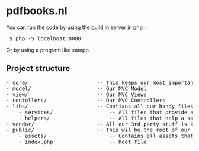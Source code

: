 # pdfbooks.nl

You can run the code by using the build in server in php .
<pre> $ php -S localhost:8080 </pre>

Or by using a program like xampp.


## Project structure
<pre>
- core/                      -- This keeps our most important framework files
- model/                     -- Our MVC Model
- view/                      -- Our MVC Views 
- contollers/                -- Our MVC Controllers 
- libs/                      -- Contians all our handy files
    - services/                  -- All files that provide a service to the web-application
    - helpers/                   -- All files that help a specific file or section
- vendor/                    -- All our 3rd party stuff is kept here
- public/                    -- This wil be the root of our application
    - assets/                    -- Contains all assets that the web-application will need
    - index.php                  -- Root file
</pre>